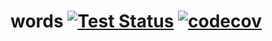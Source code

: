 # words [![Test Status](https://github.com/imbue11235/words/workflows/Go/badge.svg)](https://github.com/imbue11235/words/actions?query=workflow%3A%Go%22) [![codecov](https://codecov.io/gh/imbue11235/words/branch/main/graph/badge.svg?token=XTJ42655U1)](https://codecov.io/gh/imbue11235/words)